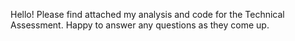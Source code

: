 Hello! 
Please find attached my analysis and code for the Technical Assessment. Happy to answer any questions as they come up. 
